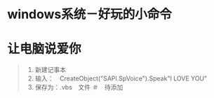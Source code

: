 # windows系统－好玩的小命令
# 让电脑说爱你
> 1. 新建记事本
> 2. 输入：　CreateObject("SAPI.SpVoice").Speak"I LOVE YOU"
> 3. 保存为：.vbs　文件
＃　待添加
